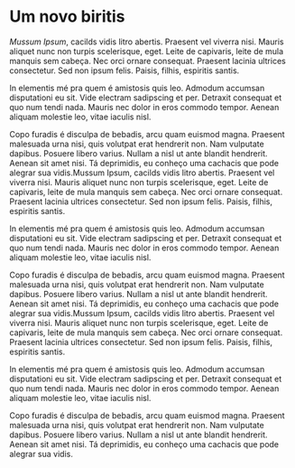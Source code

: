 # Um novo biritis

*Mussum Ipsum*, cacilds vidis litro abertis. Praesent vel viverra nisi. Mauris aliquet nunc non turpis scelerisque, eget. Leite de capivaris, leite de mula manquis sem cabeça. Nec orci ornare consequat. Praesent lacinia ultrices consectetur. Sed non ipsum felis. Paisis, filhis, espiritis santis.

In elementis mé pra quem é amistosis quis leo. Admodum accumsan disputationi eu sit. Vide electram sadipscing et per. Detraxit consequat et quo num tendi nada. Mauris nec dolor in eros commodo tempor. Aenean aliquam molestie leo, vitae iaculis nisl.

Copo furadis é disculpa de bebadis, arcu quam euismod magna. Praesent malesuada urna nisi, quis volutpat erat hendrerit non. Nam vulputate dapibus. Posuere libero varius. Nullam a nisl ut ante blandit hendrerit. Aenean sit amet nisi. Tá deprimidis, eu conheço uma cachacis que pode alegrar sua vidis.Mussum Ipsum, cacilds vidis litro abertis. Praesent vel viverra nisi. Mauris aliquet nunc non turpis scelerisque, eget. Leite de capivaris, leite de mula manquis sem cabeça. Nec orci ornare consequat. Praesent lacinia ultrices consectetur. Sed non ipsum felis. Paisis, filhis, espiritis santis.

In elementis mé pra quem é amistosis quis leo. Admodum accumsan disputationi eu sit. Vide electram sadipscing et per. Detraxit consequat et quo num tendi nada. Mauris nec dolor in eros commodo tempor. Aenean aliquam molestie leo, vitae iaculis nisl.

Copo furadis é disculpa de bebadis, arcu quam euismod magna. Praesent malesuada urna nisi, quis volutpat erat hendrerit non. Nam vulputate dapibus. Posuere libero varius. Nullam a nisl ut ante blandit hendrerit. Aenean sit amet nisi. Tá deprimidis, eu conheço uma cachacis que pode alegrar sua vidis.Mussum Ipsum, cacilds vidis litro abertis. Praesent vel viverra nisi. Mauris aliquet nunc non turpis scelerisque, eget. Leite de capivaris, leite de mula manquis sem cabeça. Nec orci ornare consequat. Praesent lacinia ultrices consectetur. Sed non ipsum felis. Paisis, filhis, espiritis santis.

In elementis mé pra quem é amistosis quis leo. Admodum accumsan disputationi eu sit. Vide electram sadipscing et per. Detraxit consequat et quo num tendi nada. Mauris nec dolor in eros commodo tempor. Aenean aliquam molestie leo, vitae iaculis nisl.

Copo furadis é disculpa de bebadis, arcu quam euismod magna. Praesent malesuada urna nisi, quis volutpat erat hendrerit non. Nam vulputate dapibus. Posuere libero varius. Nullam a nisl ut ante blandit hendrerit. Aenean sit amet nisi. Tá deprimidis, eu conheço uma cachacis que pode alegrar sua vidis.
